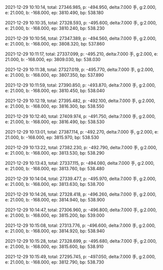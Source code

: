 2021-12-29 10:10:14, total: 27346.985, p: -494.950, delta:7.000 手, g:2.000, e: 21.000, b: -168.000, ep: 3810.490, bp: 538.180

2021-12-29 10:10:35, total: 27328.593, p: -495.600, delta:7.000 手, g:2.000, e: 21.000, b: -168.000, ep: 3810.240, bp: 538.230

2021-12-29 10:10:56, total: 27347.389, p: -494.560, delta:7.000 手, g:2.000, e: 21.000, b: -168.000, ep: 3808.320, bp: 537.860

2021-12-29 10:11:17, total: 27337.099, p: -495.210, delta:7.000 手, g:2.000, e: 21.000, b: -168.000, ep: 3809.030, bp: 538.030

2021-12-29 10:11:38, total: 27327.019, p: -495.770, delta:7.000 手, g:2.000, e: 21.000, b: -168.000, ep: 3807.350, bp: 537.890

2021-12-29 10:11:59, total: 27390.850, p: -493.870, delta:7.000 手, g:2.000, e: 21.000, b: -168.000, ep: 3810.450, bp: 538.040

2021-12-29 10:12:19, total: 27395.482, p: -492.100, delta:7.000 手, g:2.000, e: 21.000, b: -168.000, ep: 3816.300, bp: 538.550

2021-12-29 10:12:40, total: 27409.974, p: -491.750, delta:7.000 手, g:2.000, e: 21.000, b: -168.000, ep: 3816.490, bp: 538.530

2021-12-29 10:13:01, total: 27387.114, p: -492.270, delta:7.000 手, g:2.000, e: 21.000, b: -168.000, ep: 3815.970, bp: 538.530

2021-12-29 10:13:22, total: 27382.230, p: -492.790, delta:7.000 手, g:2.000, e: 21.000, b: -168.000, ep: 3813.530, bp: 538.290

2021-12-29 10:13:43, total: 27337.115, p: -494.080, delta:7.000 手, g:2.000, e: 21.000, b: -168.000, ep: 3813.760, bp: 538.480

2021-12-29 10:14:04, total: 27339.477, p: -495.970, delta:7.000 手, g:2.000, e: 21.000, b: -168.000, ep: 3813.630, bp: 538.700

2021-12-29 10:14:26, total: 27328.418, p: -496.260, delta:7.000 手, g:2.000, e: 21.000, b: -168.000, ep: 3814.940, bp: 538.900

2021-12-29 10:14:47, total: 27306.960, p: -496.800, delta:7.000 手, g:2.000, e: 21.000, b: -168.000, ep: 3815.200, bp: 539.000

2021-12-29 10:15:08, total: 27313.776, p: -496.600, delta:7.000 手, g:2.000, e: 21.000, b: -168.000, ep: 3814.920, bp: 538.940

2021-12-29 10:15:28, total: 27328.699, p: -495.680, delta:7.000 手, g:2.000, e: 21.000, b: -168.000, ep: 3815.600, bp: 538.910

2021-12-29 10:15:49, total: 27295.745, p: -497.050, delta:7.000 手, g:2.000, e: 21.000, b: -168.000, ep: 3812.790, bp: 538.730